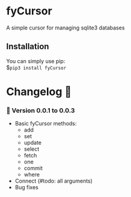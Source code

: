 # fyCursor
A simple cursor for managing sqlite3 databases

## Installation 
You can simply use pip:&nbsp;  
\$`pip3 install fyCursor`

# Changelog 📄
### 🎎 Version 0.0.1 to 0.0.3
- Basic fyCursor methods:
    - add
    - set
    - update
    - select
    - fetch
    - one
    - commit
    - where
- Connect (#todo: all arguments)
- Bug fixes 